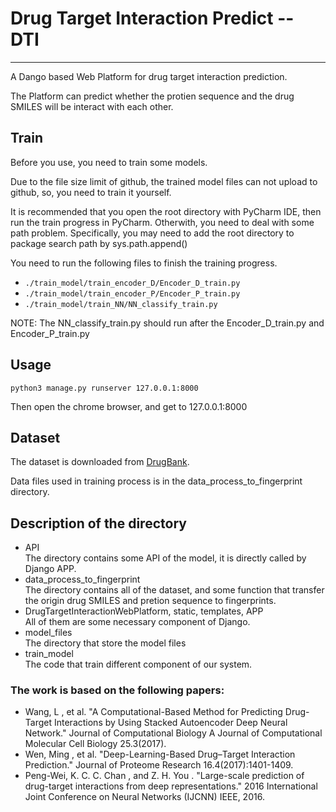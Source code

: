 # Drug Target Interaction Predict -- DTI
----
A Dango based Web Platform for drug target interaction prediction.

The Platform can predict whether the protien sequence and the drug SMILES will be interact with each other.



## Train 
Before you use, you need to train some models.

Due to the file size limit of github, the trained model files can not upload to github, so, you need to train it yourself.

It is recommended that you open the root directory with PyCharm IDE, then run the train progress in PyCharm. Otherwith, you need to deal with some path problem.
Specifically, you may need to add the root directory to package search path by sys.path.append()

You need to run the following files to finish the training progress.
* `./train_model/train_encoder_D/Encoder_D_train.py`
* `./train_model/train_encoder_P/Encoder_P_train.py`
* `./train_model/train_NN/NN_classify_train.py`

NOTE: The NN_classify_train.py should run after the Encoder_D_train.py and Encoder_P_train.py



## Usage

`
python3 manage.py runserver 127.0.0.1:8000
`

Then open the chrome browser, and get to 127.0.0.1:8000

## Dataset
The dataset is downloaded from [DrugBank](https://www.drugbank.ca).   

Data files used in training process is in the data_process_to_fingerprint directory.


## Description of the directory
* API   
The directory contains some API of the model, it is directly called by Django APP.
* data_process_to_fingerprint   
The directory contains all of the dataset, and some function that transfer the origin drug SMILES and pretion sequence to fingerprints.
* DrugTargetInteractionWebPlatform, static, templates, APP    
All of them are some necessary component of Django.
* model_files   
The directory that store the model files
* train_model   
The code that train different component of our system.




### The work is based on the following papers:
- Wang, L , et al. "A Computational-Based Method for Predicting Drug-Target Interactions by Using Stacked Autoencoder Deep Neural Network." Journal of Computational Biology A Journal of Computational Molecular Cell Biology 25.3(2017).
- Wen, Ming , et al. "Deep-Learning-Based Drug–Target Interaction Prediction." Journal of Proteome Research 16.4(2017):1401-1409.
- Peng-Wei, K. C. C. Chan , and Z. H. You . "Large-scale prediction of drug-target interactions from deep representations." 2016 International Joint Conference on Neural Networks (IJCNN) IEEE, 2016.
